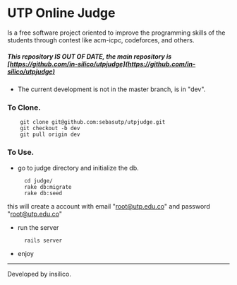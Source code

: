 UTP Online Judge
================

Is a free software project oriented to improve the programming skills 
of the students through contest like acm-icpc, codeforces, and others. 

##### *This repository _IS OUT OF DATE_, the main repository is* [https://github.com/in-silico/utpjudge](https://github.com/in-silico/utpjudge)

- The current development is not in the master branch, is in "dev".

### To Clone.

		git clone git@github.com:sebasutp/utpjudge.git
		git checkout -b dev
		git pull origin dev

### To Use.

- go to judge directory and initialize the db.

		cd judge/
		rake db:migrate
		rake db:seed

this will create a account with email "root@utp.edu.co" and password "root@utp.edu.co"
- run the server

		rails server

- enjoy

_______
Developed by insilico.
